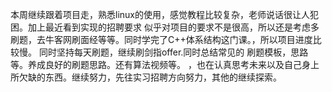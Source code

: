 本周继续跟着项目走，熟悉linux的使用，感觉教程比较复杂，老师说话很让人犯困。加上最近看到实现的招聘要求
似乎对项目的要求不是很高，所以还是考虑多刷题，去牛客网刷面经等等。同时学完了C++体系结构这门课。，所以项目进度比较慢。
同时坚持每天刷题，继续刷剑指offer.同时总结常见的 刷题模板，思路等。养成良好的刷题思路。还有算法视频等。
，也在认真思考未来以及自己身上所欠缺的东西。继续努力，先往实习招聘方向努力，其他的继续探索。
